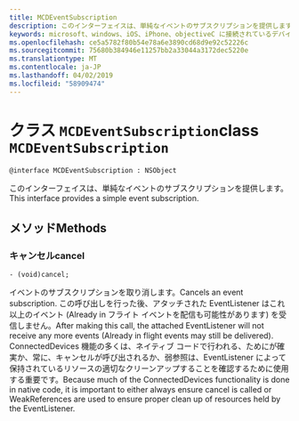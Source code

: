 ```yaml
---
title: MCDEventSubscription
description: このインターフェイスは、単純なイベントのサブスクリプションを提供します。
keywords: microsoft、windows、iOS、iPhone、objectiveC に接続されているデバイス、プロジェクトのローマ
ms.openlocfilehash: ce5a5782f80b54e78a6e3890cd68d9e92c52226c
ms.sourcegitcommit: 75680b384946e11257bb2a33044a3172dec5220e
ms.translationtype: MT
ms.contentlocale: ja-JP
ms.lasthandoff: 04/02/2019
ms.locfileid: "58909474"
---
```

# <a name="class-mcdeventsubscription"></a><span data-ttu-id="ec0c9-104">クラス `MCDEventSubscription`</span><span class="sxs-lookup"><span data-stu-id="ec0c9-104">class `MCDEventSubscription`</span></span> 

```
@interface MCDEventSubscription : NSObject
```  
<span data-ttu-id="ec0c9-105">このインターフェイスは、単純なイベントのサブスクリプションを提供します。</span><span class="sxs-lookup"><span data-stu-id="ec0c9-105">This interface provides a simple event subscription.</span></span>

## <a name="methods"></a><span data-ttu-id="ec0c9-106">メソッド</span><span class="sxs-lookup"><span data-stu-id="ec0c9-106">Methods</span></span>

### <a name="cancel"></a><span data-ttu-id="ec0c9-107">キャンセル</span><span class="sxs-lookup"><span data-stu-id="ec0c9-107">cancel</span></span>
`- (void)cancel;`

<span data-ttu-id="ec0c9-108">イベントのサブスクリプションを取り消します。</span><span class="sxs-lookup"><span data-stu-id="ec0c9-108">Cancels an event subscription.</span></span> <span data-ttu-id="ec0c9-109">この呼び出しを行った後、アタッチされた EventListener はこれ以上のイベント (Already in フライト イベントを配信も可能性があります) を受信しません。</span><span class="sxs-lookup"><span data-stu-id="ec0c9-109">After making this call, the attached EventListener will not receive any more events (Already in flight events may still be delivered).</span></span>
<span data-ttu-id="ec0c9-110">ConnectedDevices 機能の多くは、ネイティブ コードで行われる、ためにが確実か、常に、キャンセルが呼び出されるか、弱参照は、EventListener によって保持されているリソースの適切なクリーンアップすることを確認するために使用する重要です。</span><span class="sxs-lookup"><span data-stu-id="ec0c9-110">Because much of the ConnectedDevices functionality is done in native code, it is important to either always ensure cancel is called or WeakReferences are used to ensure proper clean up of resources held by the EventListener.</span></span>

